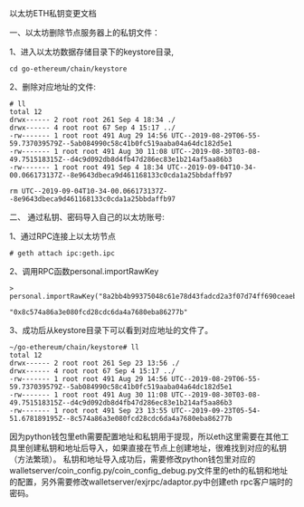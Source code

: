 以太坊ETH私钥变更文档

一、以太坊删除节点服务器上的私钥文件：

1、进入以太坊数据存储目录下的keystore目录,
```
cd go-ethereum/chain/keystore
```
2、删除对应地址的文件:
```
# ll
total 12
drwx------ 2 root root 261 Sep 4 18:34 ./
drwx------ 4 root root 67 Sep 4 15:17 ../
-rw------- 1 root root 491 Aug 29 14:56 UTC--2019-08-29T06-55-59.737039579Z--5ab084990c58c41b0fc519aaba04a64dc182d5e1
-rw------- 1 root root 491 Aug 30 11:08 UTC--2019-08-30T03-08-49.751518315Z--d4c9d092db8d4fb47d286ec83e1b214af5aa86b3
-rw------- 1 root root 491 Sep 4 18:34 UTC--2019-09-04T10-34-00.066173137Z--8e9643dbeca9d461168133c0cda1a25bbdaffb97

rm UTC--2019-09-04T10-34-00.066173137Z--8e9643dbeca9d461168133c0cda1a25bbdaffb97
```
二、 通过私钥、密码导入自己的以太坊账号:

1、通过RPC连接上以太坊节点
```
# geth attach ipc:geth.ipc
```
2、调用RPC函数personal.importRawKey
```
> personal.importRawKey("8a2bb4b99375048c61e78d43fadcd2a3f07d74ff690ceaebd9yourprivatekey","password")

"0x8c574a86a3e080fcd28cdc6da4a7680eba86277b"
```
3、成功后从keystore目录下可以看到对应地址的文件了。
```
~/go-ethereum/chain/keystore# ll
total 12
drwx------ 2 root root 261 Sep 23 13:56 ./
drwx------ 4 root root 67 Sep 4 15:17 ../
-rw------- 1 root root 491 Aug 29 14:56 UTC--2019-08-29T06-55-59.737039579Z--5ab084990c58c41b0fc519aaba04a64dc182d5e1
-rw------- 1 root root 491 Aug 30 11:08 UTC--2019-08-30T03-08-49.751518315Z--d4c9d092db8d4fb47d286ec83e1b214af5aa86b3
-rw------- 1 root root 491 Sep 23 13:55 UTC--2019-09-23T05-54-51.678189195Z--8c574a86a3e080fcd28cdc6da4a7680eba86277b
```
因为python钱包里eth需要配置地址和私钥用于提现，所以eth这里需要在其他工具里创建私钥和地址后导入，如果直接在节点上创建地址，很难找到对应的私钥（方法繁琐）。
私钥和地址导入成功后，需要修改python钱包里对应的walletserver/coin_config.py/coin_config_debug.py文件里的eth的私钥和地址的配置，另外需要修改walletserver/exjrpc/adaptor.py中创建eth rpc客户端时的密码。